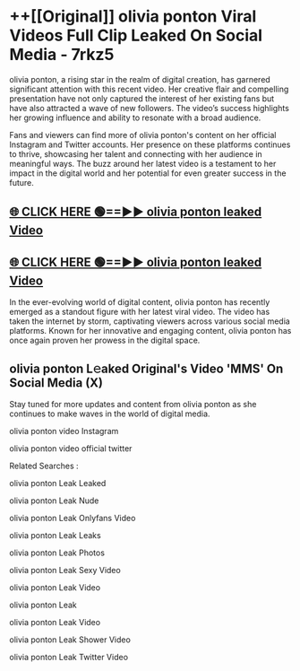 # ++[[Original]] olivia ponton Viral Videos Full Clip Leaked On Social Media - 7rkz5<br>

olivia ponton, a rising star in the realm of digital creation, has garnered significant attention with this recent video. Her creative flair and compelling presentation have not only captured the interest of her existing fans but have also attracted a wave of new followers. The video’s success highlights her growing influence and ability to resonate with a broad audience.

Fans and viewers can find more of olivia ponton's content on her official Instagram and Twitter accounts. Her presence on these platforms continues to thrive, showcasing her talent and connecting with her audience in meaningful ways. The buzz around her latest video is a testament to her impact in the digital world and her potential for even greater success in the future.


## [🌐 CLICK HERE 🟢==►► olivia ponton leaked Video ](https://onlyclips.site?title=olivia_ponton&ref=git)

## [🌐 CLICK HERE 🟢==►► olivia ponton leaked Video ](https://onlyclips.site?title=olivia_ponton&ref=git)


In the ever-evolving world of digital content, olivia ponton has recently emerged as a standout figure with her latest viral video. The video has taken the internet by storm, captivating viewers across various social media platforms. Known for her innovative and engaging content, olivia ponton has once again proven her prowess in the digital space.



## olivia ponton L𝚎aked Original's Video 'MMS' On Social Media (X)


Stay tuned for more updates and content from olivia ponton as she continues to make waves in the world of digital media.

olivia ponton video Instagram

olivia ponton video official twitter


Related Searches :

olivia ponton Leak Leaked

olivia ponton Leak Nude

olivia ponton Leak Onlyfans Video

olivia ponton Leak Leaks

olivia ponton Leak Photos

olivia ponton Leak Sexy Video

olivia ponton Leak Video

olivia ponton Leak

olivia ponton Leak Video

olivia ponton Leak Shower Video

olivia ponton Leak Twitter Video

